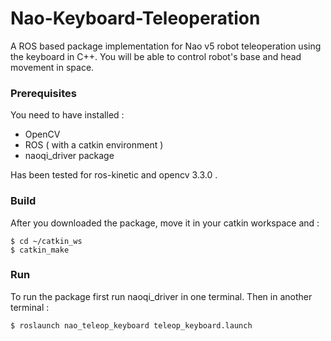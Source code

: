 # Nao-Keyboard-Teleoperation

A ROS based package implementation for Nao v5 robot teleoperation using the keyboard in C++.
You will be able to control robot's base and head movement in space.

### Prerequisites

You need to have installed :
* OpenCV
* ROS ( with a catkin environment )
* naoqi_driver package

Has been tested for ros-kinetic and opencv 3.3.0 .

### Build

After you downloaded the package, move it in your catkin workspace and :
```
$ cd ~/catkin_ws
$ catkin_make
```

### Run

To run the package first run naoqi_driver in one terminal.
Then in another terminal : 
```
$ roslaunch nao_teleop_keyboard teleop_keyboard.launch 
```
